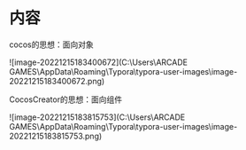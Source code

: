 # 内容

cocos的思想：面向对象

![image-20221215183400672](C:\Users\ARCADE GAMES\AppData\Roaming\Typora\typora-user-images\image-20221215183400672.png)



CocosCreator的思想：面向组件

![image-20221215183815753](C:\Users\ARCADE GAMES\AppData\Roaming\Typora\typora-user-images\image-20221215183815753.png)